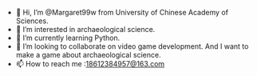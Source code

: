 - 👋 Hi, I’m @Margaret99w from University of Chinese Academy of Sciences.
- 👀 I’m interested in archaeological science.
- 🌱 I’m currently learning Python.
- 💞️ I’m looking to collaborate on video game development. And I want to make a game about archaeological science.
- 📫 How to reach me :18612384957@163.com

<!---
Margaret99w/Margaret99w is a ✨ special ✨ repository because its `README.md` (this file) appears on your GitHub profile.
You can click the Preview link to take a look at your changes.
--->
